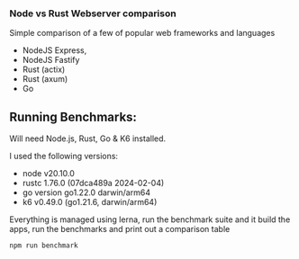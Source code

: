 ### Node vs Rust Webserver comparison

Simple comparison of a few of popular web frameworks and languages

- NodeJS Express,
- NodeJS Fastify
- Rust (actix)
- Rust (axum)
- Go


## Running Benchmarks:

Will need Node.js, Rust, Go & K6 installed.

I used the following versions:

- node v20.10.0
- rustc 1.76.0 (07dca489a 2024-02-04)
- go version go1.22.0 darwin/arm64
- k6 v0.49.0 (go1.21.6, darwin/arm64)

Everything is managed using lerna, run the benchmark suite and it build the apps, run the benchmarks and print out a comparison table

```powershell
npm run benchmark
```